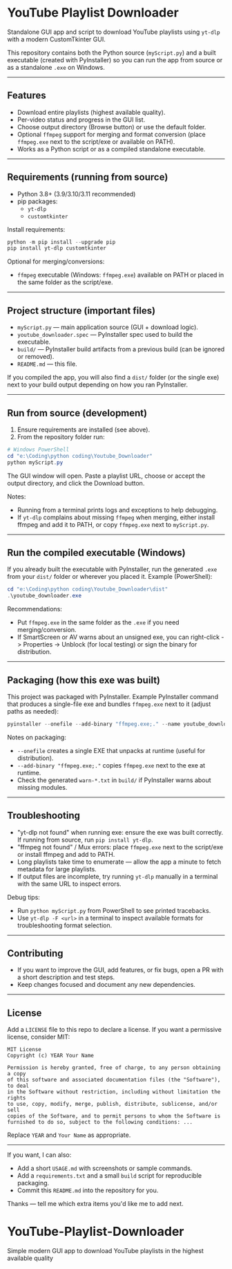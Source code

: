 # YouTube Playlist Downloader

Standalone GUI app and script to download YouTube playlists using `yt-dlp` with a modern CustomTkinter GUI.

This repository contains both the Python source (`myScript.py`) and a built executable (created with PyInstaller) so you can run the app from source or as a standalone `.exe` on Windows.

---

## Features

- Download entire playlists (highest available quality).
- Per-video status and progress in the GUI list.
- Choose output directory (Browse button) or use the default folder.
- Optional `ffmpeg` support for merging and format conversion (place `ffmpeg.exe` next to the script/exe or available on PATH).
- Works as a Python script or as a compiled standalone executable.

---

## Requirements (running from source)

- Python 3.8+ (3.9/3.10/3.11 recommended)
- pip packages:
  - `yt-dlp`
  - `customtkinter`

Install requirements:

```powershell
python -m pip install --upgrade pip
pip install yt-dlp customtkinter
```

Optional for merging/conversions:

- `ffmpeg` executable (Windows: `ffmpeg.exe`) available on PATH or placed in the same folder as the script/exe.

---

## Project structure (important files)

- `myScript.py` — main application source (GUI + download logic).
- `youtube_downloader.spec` — PyInstaller spec used to build the executable.
- `build/` — PyInstaller build artifacts from a previous build (can be ignored or removed).
- `README.md` — this file.

If you compiled the app, you will also find a `dist/` folder (or the single exe) next to your build output depending on how you ran PyInstaller.

---

## Run from source (development)

1. Ensure requirements are installed (see above).
2. From the repository folder run:

```powershell
# Windows PowerShell
cd "e:\Coding\python coding\Youtube_Downloader"
python myScript.py
```

The GUI window will open. Paste a playlist URL, choose or accept the output directory, and click the Download button.

Notes:
- Running from a terminal prints logs and exceptions to help debugging.
- If `yt-dlp` complains about missing `ffmpeg` when merging, either install ffmpeg and add it to PATH, or copy `ffmpeg.exe` next to `myScript.py`.

---

## Run the compiled executable (Windows)

If you already built the executable with PyInstaller, run the generated `.exe` from your `dist/` folder or wherever you placed it. Example (PowerShell):

```powershell
cd "e:\Coding\python coding\Youtube_Downloader\dist"
.\youtube_downloader.exe
```

Recommendations:
- Put `ffmpeg.exe` in the same folder as the `.exe` if you need merging/conversion.
- If SmartScreen or AV warns about an unsigned exe, you can right-click -> Properties -> Unblock (for local testing) or sign the binary for distribution.

---

## Packaging (how this exe was built)

This project was packaged with PyInstaller. Example PyInstaller command that produces a single-file exe and bundles `ffmpeg.exe` next to it (adjust paths as needed):

```powershell
pyinstaller --onefile --add-binary "ffmpeg.exe;." --name youtube_downloader myScript.py
```

Notes on packaging:
- `--onefile` creates a single EXE that unpacks at runtime (useful for distribution).
- `--add-binary "ffmpeg.exe;."` copies `ffmpeg.exe` next to the exe at runtime.
- Check the generated `warn-*.txt` in `build/` if PyInstaller warns about missing modules.

---

## Troubleshooting

- "yt-dlp not found" when running exe: ensure the exe was built correctly. If running from source, run `pip install yt-dlp`.
- "ffmpeg not found" / Mux errors: place `ffmpeg.exe` next to the script/exe or install ffmpeg and add to PATH.
- Long playlists take time to enumerate — allow the app a minute to fetch metadata for large playlists.
- If output files are incomplete, try running `yt-dlp` manually in a terminal with the same URL to inspect errors.

Debug tips:
- Run `python myScript.py` from PowerShell to see printed tracebacks.
- Use `yt-dlp -F <url>` in a terminal to inspect available formats for troubleshooting format selection.

---

## Contributing

- If you want to improve the GUI, add features, or fix bugs, open a PR with a short description and test steps.
- Keep changes focused and document any new dependencies.

---

## License

Add a `LICENSE` file to this repo to declare a license. If you want a permissive license, consider MIT:

```
MIT License
Copyright (c) YEAR Your Name

Permission is hereby granted, free of charge, to any person obtaining a copy
of this software and associated documentation files (the "Software"), to deal
in the Software without restriction, including without limitation the rights
to use, copy, modify, merge, publish, distribute, sublicense, and/or sell
copies of the Software, and to permit persons to whom the Software is
furnished to do so, subject to the following conditions: ...
```

Replace `YEAR` and `Your Name` as appropriate.

---

If you want, I can also:

- Add a short `USAGE.md` with screenshots or sample commands.
- Add a `requirements.txt` and a small `build` script for reproducible packaging.
- Commit this `README.md` into the repository for you.

Thanks — tell me which extra items you'd like me to add next.
# YouTube-Playlist-Downloader
Simple modern GUI app to download YouTube playlists in the highest available quality

